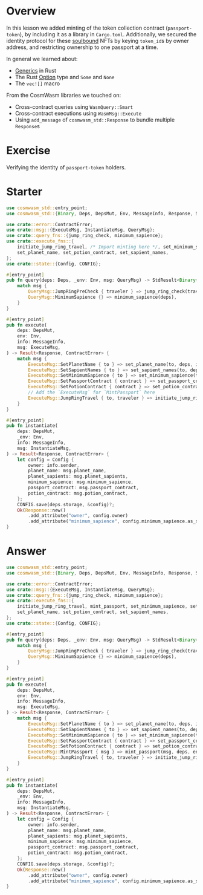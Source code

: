 <!---
Course: 2
Lesson: 4
Exercise: 8 (Summary)

Title: 
Filename: contract.rs

Storyline placeholder:
>
-->

# Overview

In this lesson we added minting of the token collection contract (`passport-token`), by including it as a library in `Cargo.toml`. Additionally, we secured the identity protocol for these [soulbound](https://vitalik.ca/general/2022/01/26/soulbound.html) NFTs by keying `token_id`s by owner address, and restricting ownership to one passport at a time.

In general we learned about:

- [Generics](https://doc.rust-lang.org/rust-by-example/generics.html) in Rust
- The Rust [Option](https://doc.rust-lang.org/std/option/) type and `Some` and `None`
- The `vec![]` macro

From the CosmWasm libraries we touched on:

- Cross-contract queries using `WasmQuery::Smart`
- Cross-contract executions using `WasmMsg::Execute`
- Using `add_message` of `cosmwasm_std::Response` to bundle multiple `Response`s

<!--- NEXT UP: -->
# Exercise

Verifying the identity of `passport-token` holders.

# Starter

```rs
use cosmwasm_std::entry_point;
use cosmwasm_std::{Binary, Deps, DepsMut, Env, MessageInfo, Response, StdResult};

use crate::error::ContractError;
use crate::msg::{ExecuteMsg, InstantiateMsg, QueryMsg};
use crate::query_fns::{jump_ring_check, minimum_sapience};
use crate::execute_fns::{
    initiate_jump_ring_travel, /* Import minting here */, set_minimum_sapience, set_passport_contract, 
    set_planet_name, set_potion_contract, set_sapient_names,
};
use crate::state::{Config, CONFIG};

#[entry_point]
pub fn query(deps: Deps, _env: Env, msg: QueryMsg) -> StdResult<Binary> {
    match msg {
        QueryMsg::JumpRingPreCheck { traveler } => jump_ring_check(traveler),
        QueryMsg::MinimumSapience {} => minimum_sapience(deps),
    }
}

#[entry_point]
pub fn execute(
    deps: DepsMut,
    env: Env,
    info: MessageInfo,
    msg: ExecuteMsg,
) -> Result<Response, ContractError> {
    match msg {
        ExecuteMsg::SetPlanetName { to } => set_planet_name(to, deps, info),
        ExecuteMsg::SetSapientNames { to } => set_sapient_names(to, deps, info),
        ExecuteMsg::SetMinimumSapience { to } => set_minimum_sapience(to, deps, info),
        ExecuteMsg::SetPassportContract { contract } => set_passport_contract(contract, deps, info),
        ExecuteMsg::SetPotionContract { contract } => set_potion_contract(contract, deps, info),
        // Add the `ExecuteMsg` for `MintPassport` here
        ExecuteMsg::JumpRingTravel { to, traveler } => initiate_jump_ring_travel(to, traveler, deps, env, info),
    }
}

#[entry_point]
pub fn instantiate(
    deps: DepsMut,
    _env: Env,
    info: MessageInfo,
    msg: InstantiateMsg,
) -> Result<Response, ContractError> {
    let config = Config {
        owner: info.sender,
        planet_name: msg.planet_name,
        planet_sapients: msg.planet_sapients,
        minimum_sapience: msg.minimum_sapience,
        passport_contract: msg.passport_contract,
        potion_contract: msg.potion_contract,
    };
    CONFIG.save(deps.storage, &config)?;
    Ok(Response::new()
        .add_attribute("owner", config.owner)
        .add_attribute("minimum_sapience", config.minimum_sapience.as_str()))
}
```

# Answer

```rs
use cosmwasm_std::entry_point;
use cosmwasm_std::{Binary, Deps, DepsMut, Env, MessageInfo, Response, StdResult};

use crate::error::ContractError;
use crate::msg::{ExecuteMsg, InstantiateMsg, QueryMsg};
use crate::query_fns::{jump_ring_check, minimum_sapience};
use crate::execute_fns::{
    initiate_jump_ring_travel, mint_passport, set_minimum_sapience, set_passport_contract, 
    set_planet_name, set_potion_contract, set_sapient_names,
};
use crate::state::{Config, CONFIG};

#[entry_point]
pub fn query(deps: Deps, _env: Env, msg: QueryMsg) -> StdResult<Binary> {
    match msg {
        QueryMsg::JumpRingPreCheck { traveler } => jump_ring_check(traveler),
        QueryMsg::MinimumSapience {} => minimum_sapience(deps),
    }
}

#[entry_point]
pub fn execute(
    deps: DepsMut,
    env: Env,
    info: MessageInfo,
    msg: ExecuteMsg,
) -> Result<Response, ContractError> {
    match msg {
        ExecuteMsg::SetPlanetName { to } => set_planet_name(to, deps, info),
        ExecuteMsg::SetSapientNames { to } => set_sapient_names(to, deps, info),
        ExecuteMsg::SetMinimumSapience { to } => set_minimum_sapience(to, deps, info),
        ExecuteMsg::SetPassportContract { contract } => set_passport_contract(contract, deps, info),
        ExecuteMsg::SetPotionContract { contract } => set_potion_contract(contract, deps, info),
        ExecuteMsg::MintPassport { msg } => mint_passport(msg, deps, env, info),
        ExecuteMsg::JumpRingTravel { to, traveler } => initiate_jump_ring_travel(to, traveler, deps, env, info),
    }
}

#[entry_point]
pub fn instantiate(
    deps: DepsMut,
    _env: Env,
    info: MessageInfo,
    msg: InstantiateMsg,
) -> Result<Response, ContractError> {
    let config = Config {
        owner: info.sender,
        planet_name: msg.planet_name,
        planet_sapients: msg.planet_sapients,
        minimum_sapience: msg.minimum_sapience,
        passport_contract: msg.passport_contract,
        potion_contract: msg.potion_contract,
    };
    CONFIG.save(deps.storage, &config)?;
    Ok(Response::new()
        .add_attribute("owner", config.owner)
        .add_attribute("minimum_sapience", config.minimum_sapience.as_str()))
}
```